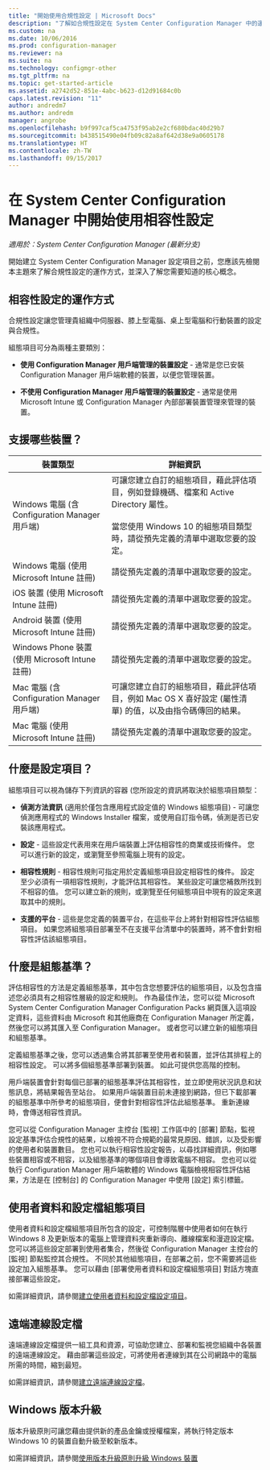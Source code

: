 ```yaml
---
title: "開始使用合規性設定 | Microsoft Docs"
description: "了解如合規性設定在 System Center Configuration Manager 中的運作方式。 也深入了解您需要知道的核心概念。"
ms.custom: na
ms.date: 10/06/2016
ms.prod: configuration-manager
ms.reviewer: na
ms.suite: na
ms.technology: configmgr-other
ms.tgt_pltfrm: na
ms.topic: get-started-article
ms.assetid: a2742d52-851e-4abc-b623-d12d91684c0b
caps.latest.revision: "11"
author: andredm7
ms.author: andredm
manager: angrobe
ms.openlocfilehash: b9f997caf5ca4753f95ab2e2cf680bdac40d29b7
ms.sourcegitcommit: b438515490e04fb09c82a8af642d38e9a0605178
ms.translationtype: HT
ms.contentlocale: zh-TW
ms.lasthandoff: 09/15/2017
---
```

# <a name="get-started-with-compliance-settings-in-system-center-configuration-manager"></a>在 System Center Configuration Manager 中開始使用相容性設定

*適用於：System Center Configuration Manager (最新分支)*

開始建立 System Center Configuration Manager 設定項目之前，您應該先檢閱本主題來了解合規性設定的運作方式，並深入了解您需要知道的核心概念。  

## <a name="how-compliance-settings-works"></a>相容性設定的運作方式  
 合規性設定讓您管理貴組織中伺服器、膝上型電腦、桌上型電腦和行動裝置的設定與合規性。  

 組態項目可分為兩種主要類別：  

-   **使用 Configuration Manager 用戶端管理的裝置設定** - 通常是您已安裝 Configuration Manager 用戶端軟體的裝置，以便您管理裝置。  

-   **不使用 Configuration Manager 用戶端管理的裝置設定** - 通常是使用 Microsoft Intune 或 Configuration Manager 內部部署裝置管理來管理的裝置。  

## <a name="what-devices-are-supported"></a>支援哪些裝置？  


|裝置類型|詳細資訊|  
|------------|----------------------|  
|Windows 電腦 (含 Configuration Manager 用戶端)|可讓您建立自訂的組態項目，藉此評估項目，例如登錄機碼、檔案和 Active Directory 屬性。<br /><br /> 當您使用 Windows 10 的組態項目類型時，請從預先定義的清單中選取您要的設定。|  
|Windows 電腦 (使用 Microsoft Intune 註冊)|請從預先定義的清單中選取您要的設定。|  
|iOS 裝置 (使用 Microsoft Intune 註冊)|請從預先定義的清單中選取您要的設定。|  
|Android 裝置 (使用 Microsoft Intune 註冊)|請從預先定義的清單中選取您要的設定。|  
|Windows Phone 裝置 (使用 Microsoft Intune 註冊)|請從預先定義的清單中選取您要的設定。|  
|Mac 電腦 (含 Configuration Manager 用戶端)|可讓您建立自訂的組態項目，藉此評估項目，例如 Mac OS X 喜好設定 (屬性清單) 的值，以及由指令碼傳回的結果。|  
|Mac 電腦 (使用 Microsoft Intune 註冊)|請從預先定義的清單中選取您要的設定。|  

## <a name="what-is-a-configuration-item"></a>什麼是設定項目？  
 組態項目可以視為儲存下列資訊的容器 (您所設定的資訊將取決於組態項目類型：  

-   **偵測方法資訊** (適用於僅包含應用程式設定值的 Windows 組態項目) - 可讓您偵測應用程式的 Windows Installer 檔案，或使用自訂指令碼，偵測是否已安裝該應用程式。  

-   **設定** - 這些設定代表用來在用戶端裝置上評估相容性的商業或技術條件。 您可以進行新的設定，或瀏覽至參照電腦上現有的設定。  

-   **相容性規則** - 相容性規則可指定用於定義組態項目設定相容性的條件。 設定至少必須有一項相容性規則，才能評估其相容性。 某些設定可讓您補救所找到不相容的值。 您可以建立新的規則，或瀏覽至任何組態項目中現有的設定來選取其中的規則。  

-   **支援的平台** - 這些是您定義的裝置平台，在這些平台上將針對相容性評估組態項目。 如果您將組態項目部署至不在支援平台清單中的裝置時，將不會針對相容性評估該組態項目。  

## <a name="what-is-a-configuration-baseline"></a>什麼是組態基準？  
 評估相容性的方法是定義組態基準，其中包含您想要評估的組態項目，以及包含描述您必須具有之相容性層級的設定和規則。 作為最佳作法，您可以從 Microsoft System Center Configuration Manager Configuration Packs 網頁匯入這項設定資料，這些資料由 Microsoft 和其他廠商在 Configuration Manager 所定義，然後您可以將其匯入至 Configuration Manager。 或者您可以建立新的組態項目和組態基準。  

 定義組態基準之後，您可以透過集合將其部署至使用者和裝置，並評估其排程上的相容性設定。 可以將多個組態基準部署到裝置。 如此可提供您高階的控制。  

 用戶端裝置會針對每個已部署的組態基準評估其相容性，並立即使用狀況訊息和狀態訊息，將結果報告至站台。 如果用戶端裝置目前未連接到網路，但已下載部署的組態基準中所參考的組態項目，便會針對相容性評估此組態基準。 重新連線時，會傳送相容性資訊。  

 您可以從 Configuration Manager 主控台 [監視] 工作區中的 [部署] 節點，監視設定基準評估合規性的結果，以檢視不符合規範的最常見原因、錯誤，以及受影響的使用者和裝置數目。 您也可以執行相容性設定報告，以尋找詳細資訊，例如哪些裝置相容或不相容，以及組態基準的哪個項目會導致電腦不相容。 您也可以從執行 Configuration Manager 用戶端軟體的 Windows 電腦檢視相容性評估結果，方法是在 [控制台] 的 Configuration Manager 中使用 [設定] 索引標籤。  

## <a name="user-data-and-profiles-configuration-items"></a>使用者資料和設定檔組態項目  
 使用者資料和設定檔組態項目所包含的設定，可控制階層中使用者如何在執行 Windows 8 及更新版本的電腦上管理資料夾重新導向、離線檔案和漫遊設定檔。 您可以將這些設定部署到使用者集合，然後從 Configuration Manager 主控台的 [監視] 節點監控其合規性。 不同於其他組態項目，在部署之前，您不需要將這些設定加入組態基準。 您可以藉由 [部署使用者資料和設定檔組態項目]  對話方塊直接部署這些設定。  

 如需詳細資訊，請參閱[建立使用者資料和設定檔設定項目](/sccm/compliance/deploy-use/create-user-data-and-profiles-configuration-items)。  

## <a name="remote-connection-profiles"></a>遠端連線設定檔  
 遠端連線設定檔提供一組工具和資源，可協助您建立、部署和監視您組織中各裝置的遠端連線設定。 藉由部署這些設定，可將使用者連線到其在公司網路中的電腦所需的時間，縮到最短。  

如需詳細資訊，請參閱[建立遠端連線設定檔](/sccm/compliance/deploy-use/create-remote-connection-profiles)。  

## <a name="windows-edition-upgrade"></a>Windows 版本升級
版本升級原則可讓您藉由提供新的產品金鑰或授權檔案，將執行特定版本 Windows 10 的裝置自動升級至較新版本。

如需詳細資訊，請參閱[使用版本升級原則升級 Windows 裝置](/sccm/compliance/deploy-use/upgrade-windows-version)
